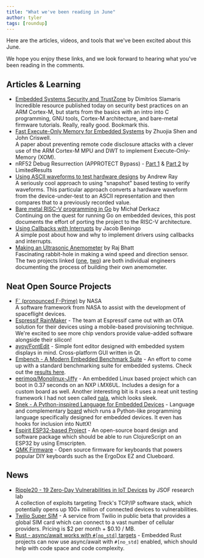 ```yaml
---
title: "What we've been reading in June"
author: tyler
tags: [roundup]
---
```


<!-- excerpt start -->

Here are the articles, videos, and tools that we've been excited about this
June.

<!-- excerpt end -->

We hope you enjoy these links, and we look forward to hearing what you've been
reading in the comments.

## Articles & Learning

- [Embedded Systems Security and TrustZone](https://embeddedsecurity.io/) by
  Dimitrios Slamaris<br>Incredible resource published today on security best
  practices on an ARM Cortex-M, but starts from the basics with an intro into C
  programming, GNU tools, Cortex-M architecture, and bare-metal firmware
  tutorials. Really, really good. Bookmark this.
- [Fast Execute-Only Memory for Embedded Systems](https://arxiv.org/abs/2006.00076)
  by Zhuojia Shen and John Criswell.<br>A paper about
  preventing remote code disclosure attacks with a clever use of the ARM
  Cortex-M MPU and DWT to implement Execute-Only-Memory (XOM).
- nRF52 Debug Resurrection (APPROTECT Bypass) -
  [Part 1](https://limitedresults.com/2020/06/nrf52-debug-resurrection-approtect-bypass/)
  &
  [Part 2](https://limitedresults.com/2020/06/nrf52-debug-resurrection-approtect-bypass-part-2/)
  by LimitedResults<br>
- [Using ASCII waveforms to test hardware designs](https://blog.janestreet.com/using-ascii-waveforms-to-test-hardware-designs/)
  by Andrew Ray<br>A seriously cool approach to using "snapshot" based testing
  to verify waveforms. This particular approach converts a hardware waveform
  from the device-under-test to an ASCII representation and then compares that
  to a previously recorded value.
- [Bare metal RISC-V programming in Go](https://embeddedgo.github.io/2020/05/31/bare_metal_programming_risc-v_in_go.html)
  by Michał Derkacz<br>Continuing on the quest for running Go on embedded
  devices, this post documents the effort of porting the project to the RISC-V
  architecture.
- [Using Callbacks with Interrupts](https://www.beningo.com/using-callbacks-with-interrupts)
  by Jacob Beningo<br>A simple post about how and why to implement drivers using
  callbacks and interrupts.
- [Making an Ultrasonic Anemometer](http://embedded-lab.com/blog/making-an-ultrasonic-anemometer/) by Raj Bhatt  <br>Fascinating rabbit-hole in making a wind speed and direction sensor. The two
  projects linked ([one](https://www.dl1glh.de/ultrasonic-anemometer.html),
  [two](http://soldernerd.com/arduino-ultrasonic-anemometer/)) are both
  individual engineers documenting the process of building their own anemometer.

## Neat Open Source Projects

- [F´ (pronounced F-Prime)](https://nasa.github.io/fprime/) by NASA<br>A
  software framework from NASA to assist with the development of spaceflight
  devices.
- [Espressif RainMaker](https://rainmaker.espressif.com/) - The team at Espressif came out with an OTA
  solution for their devices using a mobile-based provisioning technique. We're excited to see more chip vendors provide value-added software alongside their silicon!
- [ayoy/FontEdit](https://github.com/ayoy/fontedit) - Simple font editor
  designed with embedded system displays in mind. Cross-platform GUI written in
  Qt.
- [Embench - A Modern Embedded Benchmark Suite](https://www.embench.org/) - An
  effort to come up with a standard benchmarking suite for embedded systems.
  Check out the [results here](https://github.com/embench/embench-iot-results).
- [eerimoq/Monolinux-Jiffy](https://github.com/eerimoq/monolinux-jiffy) - An
  embedded Linux based project which can boot in 0.37 seconds on an NXP i.MX6UL.
  Includes a design for a custom board as well. Another interesting bit is it
  uses a neat unit testing framework I had not seen called
  [nala](https://github.com/eerimoq/nala), which looks sleek.
- [Snek - A Python-inspired Language for Embedded Devices](https://sneklang.org/) -
  Language and complementary [board](https://sneklang.org/snekboard/) which runs
  a Python-like programming language specifically designed for embedded devices.
  It even has hooks for inclusion into NuttX!
- [Espirit ESP32-based Project](https://github.com/mfikes/esprit-board) - An
  open-source board design and software package which should be able to run
  ClojureScript on an ESP32 by using Emscripten.
- [QMK Firmware](https://qmk.fm/) - Open source firmware for keyboards that
  powers popular DIY keyboards such as the ErgoDox EZ and Clueboard.

## News

- [Ripple20 - 19 Zero-Day Vulnerabilities in IoT Devices](https://www.jsof-tech.com/ripple20/)
  by JSOF research lab <br>A collection of exploits targeting Treck's TCP/IP
  software stack, which potentially opens up 100+ million of connected devices
  to vulnerabilities.
- [Twilio Super SIM](https://www.twilio.com/docs/iot/supersim) - A service from
  Twilio in public beta that provides a global SIM card which can connect to a
  vast number of cellular providers. Pricing is $2 per month + $0.10 / MB.
- [Rust - async/await works with `#[no_std]` targets](https://blog.rust-lang.org/2020/06/04/Rust-1.44.0.html) -
  Embedded Rust projects can now use async/await with `#[no_std]` enabled, which
  should help with code space and code complexity.
